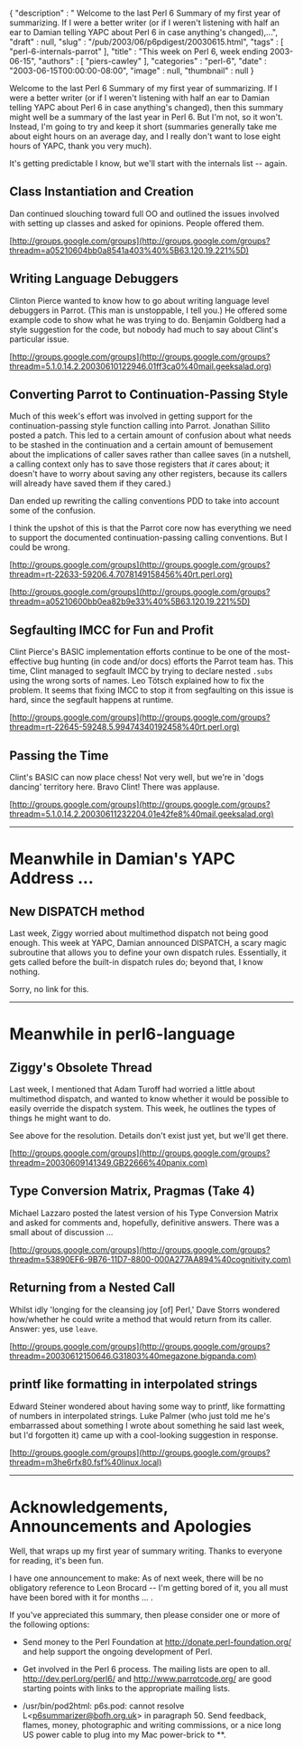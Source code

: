 {
   "description" : " Welcome to the last Perl 6 Summary of my first year of summarizing. If I were a better writer (or if I weren't listening with half an ear to Damian telling YAPC about Perl 6 in case anything's changed),...",
   "draft" : null,
   "slug" : "/pub/2003/06/p6pdigest/20030615.html",
   "tags" : [
      "perl-6-internals-parrot"
   ],
   "title" : "This week on Perl 6, week ending 2003-06-15",
   "authors" : [
      "piers-cawley"
   ],
   "categories" : "perl-6",
   "date" : "2003-06-15T00:00:00-08:00",
   "image" : null,
   "thumbnail" : null
}



Welcome to the last Perl 6 Summary of my first year of summarizing. If I were a better writer (or if I weren't listening with half an ear to Damian telling YAPC about Perl 6 in case anything's changed), then this summary might well be a summary of the last year in Perl 6. But I'm not, so it won't. Instead, I'm going to try and keep it short (summaries generally take me about eight hours on an average day, and I really don't want to lose eight hours of YAPC, thank you very much).

It's getting predictable I know, but we'll start with the internals list -- again.

<span id="class_instantiation_and_creation">Class Instantiation and Creation</span>
-----------------------------------------------------------------------------------

Dan continued slouching toward full OO and outlined the issues involved with setting up classes and asked for opinions. People offered them.

[http://groups.google.com/groups](http://groups.google.com/groups?threadm=a05210604bb0a8541a403%40%5B63.120.19.221%5D)

<span id="writing_language_debuggers">Writing Language Debuggers</span>
-----------------------------------------------------------------------

Clinton Pierce wanted to know how to go about writing language level debuggers in Parrot. (This man is unstoppable, I tell you.) He offered some example code to show what he was trying to do. Benjamin Goldberg had a style suggestion for the code, but nobody had much to say about Clint's particular issue.

[http://groups.google.com/groups](http://groups.google.com/groups?threadm=5.1.0.14.2.20030610122946.01ff3ca0%40mail.geeksalad.org)

<span id="converting_parrot_to_continuation_passing_style">Converting Parrot to Continuation-Passing Style</span>
-----------------------------------------------------------------------------------------------------------------

Much of this week's effort was involved in getting support for the continuation-passing style function calling into Parrot. Jonathan Sillito posted a patch. This led to a certain amount of confusion about what needs to be stashed in the continuation and a certain amount of bemusement about the implications of caller saves rather than callee saves (in a nutshell, a calling context only has to save those registers that *it* cares about; it doesn't have to worry about saving any other registers, because its callers will already have saved them if they cared.)

Dan ended up rewriting the calling conventions PDD to take into account some of the confusion.

I think the upshot of this is that the Parrot core now has everything we need to support the documented continuation-passing calling conventions. But I could be wrong.

[http://groups.google.com/groups](http://groups.google.com/groups?threadm=rt-22633-59206.4.7078149158456%40rt.perl.org)

[http://groups.google.com/groups](http://groups.google.com/groups?threadm=a05210600bb0ea82b9e33%40%5B63.120.19.221%5D)

<span id="segfaulting_imcc_for_fun_and_profit">Segfaulting IMCC for Fun and Profit</span>
-----------------------------------------------------------------------------------------

Clint Pierce's BASIC implementation efforts continue to be one of the most-effective bug hunting (in code and/or docs) efforts the Parrot team has. This time, Clint managed to segfault IMCC by trying to declare nested `.subs` using the wrong sorts of names. Leo Tötsch explained how to fix the problem. It seems that fixing IMCC to stop it from segfaulting on this issue is hard, since the segfault happens at runtime.

[http://groups.google.com/groups](http://groups.google.com/groups?threadm=rt-22645-59248.5.99474340192458%40rt.perl.org)

<span id="passing_the_time">Passing the Time</span>
---------------------------------------------------

Clint's BASIC can now place chess! Not very well, but we're in 'dogs dancing' territory here. Bravo Clint! There was applause.

[http://groups.google.com/groups](http://groups.google.com/groups?threadm=5.1.0.14.2.20030611232204.01e42fe8%40mail.geeksalad.org)

------------------------------------------------------------------------

<span id="meanwhile_in_damian's_yapc_address...">Meanwhile in Damian's YAPC Address ...</span>
==============================================================================================

<span id="new_dispatch_method">New DISPATCH method</span>
---------------------------------------------------------

Last week, Ziggy worried about multimethod dispatch not being good enough. This week at YAPC, Damian announced DISPATCH, a scary magic subroutine that allows you to define your own dispatch rules. Essentially, it gets called before the built-in dispatch rules do; beyond that, I know nothing.

Sorry, no link for this.

------------------------------------------------------------------------

<span id="meanwhile_in_perl6language">Meanwhile in perl6-language</span>
========================================================================

<span id="ziggy's_obsoleted_thread">Ziggy's Obsolete Thread</span>
------------------------------------------------------------------

Last week, I mentioned that Adam Turoff had worried a little about multimethod dispatch, and wanted to know whether it would be possible to easily override the dispatch system. This week, he outlines the types of things he might want to do.

See above for the resolution. Details don't exist just yet, but we'll get there.

[http://groups.google.com/groups](http://groups.google.com/groups?threadm=20030609141349.GB22666%40panix.com)

<span id="type_conversion_matrix,_pragmas_(take_4)">Type Conversion Matrix, Pragmas (Take 4)</span>
---------------------------------------------------------------------------------------------------

Michael Lazzaro posted the latest version of his Type Conversion Matrix and asked for comments and, hopefully, definitive answers. There was a small about of discussion ...

[http://groups.google.com/groups](http://groups.google.com/groups?threadm=53890EF6-9B76-11D7-8800-000A277AA894%40cognitivity.com)

<span id="returning_from_a_nested_call">Returning from a Nested Call</span>
---------------------------------------------------------------------------

Whilst idly 'longing for the cleansing joy \[of\] Perl,' Dave Storrs wondered how/whether he could write a method that would return from its caller. Answer: yes, use `leave`.

[http://groups.google.com/groups](http://groups.google.com/groups?threadm=20030612150646.G31803%40megazone.bigpanda.com)

<span id="printf_like_formatting_in_interpolated_strings">printf like formatting in interpolated strings</span>
---------------------------------------------------------------------------------------------------------------

Edward Steiner wondered about having some way to printf, like formatting of numbers in interpolated strings. Luke Palmer (who just told me he's embarrassed about something I wrote about something he said last week, but I'd forgotten it) came up with a cool-looking suggestion in response.

[http://groups.google.com/groups](http://groups.google.com/groups?threadm=m3he6rfx80.fsf%40linux.local)

------------------------------------------------------------------------

<span id="acknowledgements,_announcements_and_apologies">Acknowledgements, Announcements and Apologies</span>
=============================================================================================================

Well, that wraps up my first year of summary writing. Thanks to everyone for reading, it's been fun.

I have one announcement to make: As of next week, there will be no obligatory reference to Leon Brocard -- I'm getting bored of it, you all must have been bored with it for months ... .

If you've appreciated this summary, then please consider one or more of the following options:

-   Send money to the Perl Foundation at <http://donate.perl-foundation.org/> and help support the ongoing development of Perl.

-   Get involved in the Perl 6 process. The mailing lists are open to all. <http://dev.perl.org/perl6/> and <http://www.parrotcode.org/> are good starting points with links to the appropriate mailing lists.

-   /usr/bin/pod2html: p6s.pod: cannot resolve L&lt;p6summarizer@bofh.org.uk&gt; in paragraph 50. Send feedback, flames, money, photographic and writing commissions, or a nice long US power cable to plug into my Mac power-brick to **.


